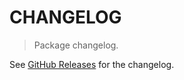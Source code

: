 # CHANGELOG

> Package changelog.

See [GitHub Releases](https://github.com/stdlib-js/stats-base-dists-arcsine-mean/releases) for the changelog.